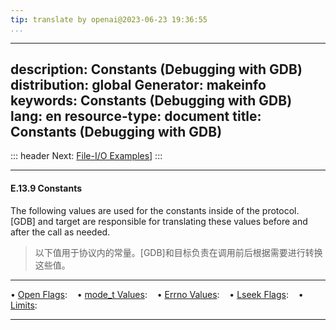 ```yaml
---
tip: translate by openai@2023-06-23 19:36:55
...
```

---
description: Constants (Debugging with GDB)
distribution: global
Generator: makeinfo
keywords: Constants (Debugging with GDB)
lang: en
resource-type: document
title: Constants (Debugging with GDB)
---
::: header
Next: [File-I/O Examples](File_002dI_002fO-Examples.html#File_002dI_002fO-Examples)]
:::

---

#### E.13.9 Constants


The following values are used for the constants inside of the protocol. [GDB] and target are responsible for translating these values before and after the call as needed.

> 以下值用于协议内的常量。[GDB]和目标负责在调用前后根据需要进行转换这些值。

---

• [Open Flags](Open-Flags.html#Open-Flags):                      
• [mode_t Values](mode_005ft-Values.html#mode_005ft-Values):     
• [Errno Values](Errno-Values.html#Errno-Values):                
• [Lseek Flags](Lseek-Flags.html#Lseek-Flags):                   
• [Limits](Limits.html#Limits):                                  

---
